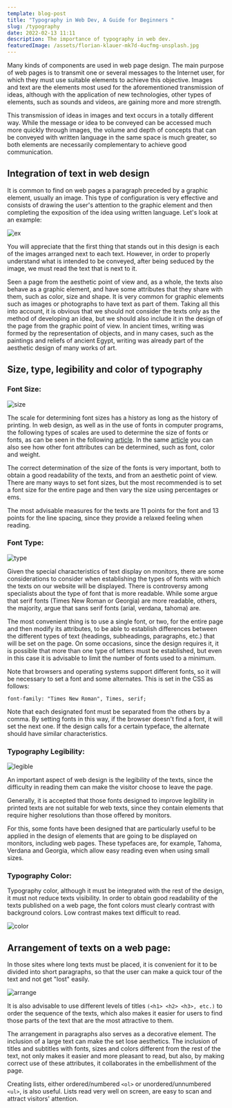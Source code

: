 ```yaml
---
template: blog-post
title: "Typography in Web Dev, A Guide for Beginners "
slug: /typography
date: 2022-02-13 11:11
description: The importance of typography in web dev.
featuredImage: /assets/florian-klauer-mk7d-4ucfmg-unsplash.jpg
---
```

Many kinds of components are used in web page design. The main purpose of web pages is to transmit one or several messages to the Internet user, for which they must use suitable elements to achieve this objective. Images and text are the elements most used for the aforementioned transmission of ideas, although with the application of new technologies, other types of elements, such as sounds and videos, are gaining more and more strength. 

This transmission of ideas in images and text occurs in a totally different way. While the message or idea to be conveyed can be accessed much more quickly through images, the volume and depth of concepts that can be conveyed with written language in the same space is much greater, so both elements are necessarily complementary to achieve good communication. 

## Integration of text in web design

It is common to find on web pages a paragraph preceded by a graphic element, usually an image. This type of configuration is very effective and consists of drawing the user's attention to the graphic element and then completing the exposition of the idea using written language. Let's look at an example: 

![ex](/assets/screen-shot-2022-02-13-at-11.09.33-am.png "example")

You will appreciate that the first thing that stands out in this design is each of the images arranged next to each text. However, in order to properly understand what is intended to be conveyed, after being seduced by the image, we must read the text that is next to it. 

Seen a page from the aesthetic point of view and, as a whole, the texts also behave as a graphic element, and have some attributes that they share with them, such as color, size and shape. It is very common for graphic elements such as images or photographs to have text as part of them. Taking all this into account, it is obvious that we should not consider the texts only as the method of developing an idea, but we should also include it in the design of the page from the graphic point of view. In ancient times, writing was formed by the representation of objects, and in many cases, such as the paintings and reliefs of ancient Egypt, writing was already part of the aesthetic design of many works of art. 

## Size, type, legibility and color of typography 

### Font Size: 

![size](/assets/alexander-andrews-zw07kvdahpw-unsplash.jpg "size")

The scale for determining font sizes has a history as long as the history of printing. In web design, as well as in the use of fonts in computer programs, the following types of scales are used to determine the size of fonts or fonts, as can be seen in the following [article](https://www.digitalocean.com/community/tutorials/how-to-apply-css-styles-to-html-with-cascade-and-specificity). In the same [article](https://www.digitalocean.com/community/tutorials/how-to-apply-css-styles-to-html-with-cascade-and-specificity) you can also see how other font attributes can be determined, such as font, color and weight. 

The correct determination of the size of the fonts is very important, both to obtain a good readability of the texts, and from an aesthetic point of view. There are many ways to set font sizes, but the most recommended is to set a font size for the entire page and then vary the size using percentages or ems. 

The most advisable measures for the texts are 11 points for the font and 13 points for the line spacing, since they provide a relaxed feeling when reading. 

### Font Type: 

![type](/assets/jon-tyson-x5bnzeywcug-unsplash.jpg "type")

Given the special characteristics of text display on monitors, there are some considerations to consider when establishing the types of fonts with which the texts on our website will be displayed. There is controversy among specialists about the type of font that is more readable. While some argue that serif fonts (Times New Roman or Georgia) are more readable, others, the majority, argue that sans serif fonts (arial, verdana, tahoma) are. 

The most convenient thing is to use a single font, or two, for the entire page and then modify its attributes, to be able to establish differences between the different types of text (headings, subheadings, paragraphs, etc.) that will be set on the page. On some occasions, since the design requires it, it is possible that more than one type of letters must be established, but even in this case it is advisable to limit the number of fonts used to a minimum. 

Note that browsers and operating systems support different fonts, so it will be necessary to set a font and some alternates. This is set in the CSS as follows: 

`font-family: "Times New Roman", Times, serif; `

Note that each designated font must be separated from the others by a comma. By setting fonts in this way, if the browser doesn't find a font, it will set the next one. If the design calls for a certain typeface, the alternate should have similar characteristics. 

### Typography Legibility: 

![legible](https://images.websitebuilderexpert.com/wp-content/uploads/2021/01/25014612/typography-bad-readability-example.png "legibility")

An important aspect of web design is the legibility of the texts, since the difficulty in reading them can make the visitor choose to leave the page. 

Generally, it is accepted that those fonts designed to improve legibility in printed texts are not suitable for web texts, since they contain elements that require higher resolutions than those offered by monitors. 

For this, some fonts have been designed that are particularly useful to be applied in the design of elements that are going to be displayed on monitors, including web pages. These typefaces are, for example, Tahoma, Verdana and Georgia, which allow easy reading even when using small sizes. 

### Typography Color: 

Typography color, although it must be integrated with the rest of the design, it must not reduce texts visibility. In order to obtain good readability of the texts published on a web page, the font colors must clearly contrast with background colors. Low contrast makes text difficult to read. 

![color](/assets/greg-rosenke-xngzy8ieu-k-unsplash.jpg "color")

## Arrangement of texts on a web page:  

In those sites where long texts must be placed, it is convenient for it to be divided into short paragraphs, so that the user can make a quick tour of the text and not get "lost" easily. 

![arrange](/assets/visual-design-pl9drjamv6i-unsplash.jpg "arrange")

It is also advisable to use different levels of titles `(<h1> <h2> <h3>, etc.)` to order the sequence of the texts, which also makes it easier for users to find those parts of the text that are the most attractive to them. 

The arrangement in paragraphs also serves as a decorative element. The inclusion of a large text can make the set lose aesthetics. The inclusion of titles and subtitles with fonts, sizes and colors different from the rest of the text, not only makes it easier and more pleasant to read, but also, by making correct use of these attributes, it collaborates in the embellishment of the page. 

Creating lists, either ordered/numbered `<ol>` or unordered/unnumbered `<ul>`, is also useful. Lists read very well on screen, are easy to scan and attract visitors' attention.